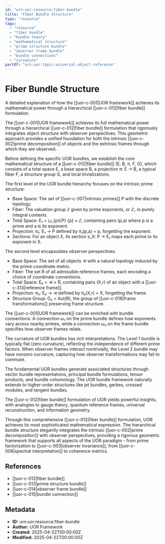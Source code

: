 ```yaml
---
id: "urn:uor:resource:fiber-bundle"
title: "Fiber Bundle Structure"
type: "resource"
tags:
  - "resource"
  - "fiber bundle"
  - "bundle theory"
  - "mathematical structure"
  - "prime structure bundle"
  - "observer frame bundle"
  - "bundle connections"
  - "curvature"
partOf: "urn:uor:topic:universal-object-reference"
---
```


# Fiber Bundle Structure

A detailed explanation of how the [[uor-c-001|UOR framework]] achieves its mathematical power through a hierarchical [[uor-c-012|fiber bundle]] formulation.

The [[uor-c-001|UOR framework]] achieves its full mathematical power through a hierarchical [[uor-c-012|fiber bundle]] formulation that rigorously integrates object structure with observer perspectives. This geometric approach provides a unified foundation for both the intrinsic [[uor-c-002|prime decomposition]] of objects and the extrinsic frames through which they are observed.

Before defining the specific UOR bundles, we establish the core mathematical structure of a [[uor-c-012|fiber bundle]] (E, B, π, F, G), which consists of a total space E, a base space B, a projection π: E → B, a typical fiber F, a structure group G, and local trivializations.

The first level of the UOR bundle hierarchy focuses on the intrinsic prime structure:

- Base Space: The set of [[uor-c-307|intrinsic primes]] P with the discrete topology.
- Fiber: The valuation group ℤ given by prime exponents, or ℤ₊ in purely integral contexts.
- Total Space: E₁ = ⊔_{p∈P} {p} × ℤ, containing pairs (p,a) where p is a prime and a is its exponent.
- Projection: π₁: E₁ → P defined by π₁(p,a) = p, forgetting the exponent.
- Sections: For an object X, its section s_X: P → E₁ maps each prime to its exponent in X.

The second level encapsulates observer perspectives:

- Base Space: The set of all objects 𝒰 with a natural topology induced by the prime-coordinate metric.
- Fiber: The set R of all admissible reference frames, each encoding a choice of coordinate conventions.
- Total Space: E₂ = 𝒰 × R, containing pairs (X,r) of an object with a [[uor-c-313|reference frame]].
- Projection: π₂: E₂ → 𝒰 defined by π₂(X,r) = X, forgetting the frame.
- Structure Group: G₂ = Aut(R), the group of [[uor-c-018|frame transformations]] preserving frame structure.

The [[uor-c-001|UOR framework]] can be enriched with bundle connections. A connection ω₁ on the prime bundle defines how exponents vary across nearby primes, while a connection ω₂ on the frame bundle specifies how observer frames relate.

The curvature of UOR bundles has rich interpretations. The Level 1 bundle is typically flat (zero curvature), reflecting the independence of different prime factors. When observer frames interact nontrivially, the Level 2 bundle may have nonzero curvature, capturing how observer transformations may fail to commute.

The fundamental UOR bundles generate associated structures through vector bundle representations, principal bundle formulations, tensor products, and bundle cohomology. The UOR bundle framework naturally extends to higher-order structures like jet bundles, gerbes, crossed modules, and tangent bundles.

The [[uor-c-012|fiber bundle]] formulation of UOR yields powerful insights, with analogies to gauge theory, quantum reference frames, universal reconstruction, and information geometry.

Through this comprehensive [[uor-c-012|fiber bundle]] formulation, UOR achieves its most sophisticated mathematical expression. The hierarchical bundle structure elegantly integrates the intrinsic [[uor-c-002|prime decomposition]] with observer perspectives, providing a rigorous geometric framework that supports all aspects of the UOR paradigm - from prime factorization to [[uor-c-003|observer invariance]], from [[uor-c-008|spectral interpretation]] to coherence metrics.

## References

- [[uor-c-012|fiber bundle]]
- [[uor-c-013|prime structure bundle]]
- [[uor-c-014|observer frame bundle]]
- [[uor-c-015|bundle connection]]

## Metadata

- **ID:** urn:uor:resource:fiber-bundle
- **Author:** UOR Framework
- **Created:** 2025-04-22T00:00:00Z
- **Modified:** 2025-04-22T00:00:00Z
